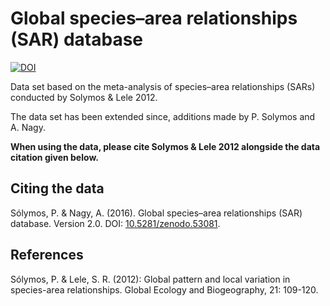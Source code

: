 # Global species–area relationships (SAR) database

[![DOI](https://zenodo.org/badge/13424/psolymos/sar-db.svg)](https://zenodo.org/badge/latestdoi/13424/psolymos/sar-db)

Data set based on the meta-analysis of species–area relationships (SARs) 
conducted by Solymos & Lele 2012.

The data set has been extended since, additions made by P. Solymos and A. Nagy. 

**When using the data, please cite Solymos & Lele 2012 alongside the data citation given below.**

## Citing the data

Sólymos, P. & Nagy, A. (2016). Global species–area relationships (SAR) database. Version 2.0. DOI: [10.5281/zenodo.53081](https://zenodo.org/badge/latestdoi/13424/psolymos/sar-db).

## References

Sólymos, P. & Lele, S. R. (2012): Global pattern and local variation in species-area relationships. Global Ecology and Biogeography, 21: 109-120.
